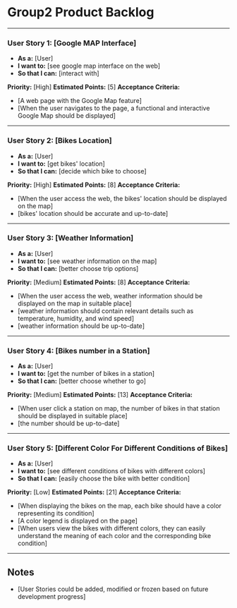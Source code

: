 # Group2 Product Backlog
-------------
### User Story 1: [Google MAP Interface]
- **As a:** [User]
- **I want to:** [see google map interface on the web]
- **So that I can:** [interact with]

**Priority:** [High]
**Estimated Points:** [5]
**Acceptance Criteria:**
- [A web page with the Google Map feature]
- [When the user navigates to the page, a functional and interactive Google Map should be displayed]

------------
### User Story 2: [Bikes Location]
- **As a:** [User]
- **I want to:** [get bikes' location]
- **So that I can:** [decide which bike to choose]

**Priority:** [High]
**Estimated Points:** [8]
**Acceptance Criteria:**
- [When the user access the web, the bikes' location should be displayed on the map]
- [bikes' location should be accurate and up-to-date]

-------------
### User Story 3: [Weather Information]
- **As a:** [User]
- **I want to:** [see weather information on the map]
- **So that I can:** [better choose trip options]

**Priority:** [Medium]
**Estimated Points:** [8]
**Acceptance Criteria:**
- [When the user access the web, weather information should be displayed on the map in suitable place]
- [weather information should contain relevant details such as temperature, humidity, and wind speed]
- [weather information should be up-to-date]

-------------
### User Story 4: [Bikes number in a Station]
- **As a:** [User]
- **I want to:** [get the number of bikes in a station]
- **So that I can:** [better choose whether to go]

**Priority:** [Medium]
**Estimated Points:** [13]
**Acceptance Criteria:**
- [When user click a station on map, the number of bikes in that station should be displayed in suitable place]
- [the number should be up-to-date]

-------------
### User Story 5: [Different Color For Different Conditions of Bikes]
- **As a:** [User]
- **I want to:** [see different conditions of bikes with different colors]
- **So that I can:** [easily choose the bike with better condition]

**Priority:** [Low]
**Estimated Points:** [21]
**Acceptance Criteria:**
- [When displaying the bikes on the map, each bike should have a color representing its condition]
- [A color legend is displayed on the page]
- [When users view the bikes with different colors, they can easily understand the meaning of each color and the corresponding bike condition]

-------------

<!-- ### User Story 6: [See Weather Information on Map]
- **As a:** [Type of user]
- **I want to:** [Action or capability]
- **So that I can:** [Benefit or reason]

**Priority:** [High/Medium/Low]
**Estimated Points:** [Story points]
**Acceptance Criteria:**
- [Criterion 1]
- [Criterion 2]

------------- -->
## Notes
- [User Stories could be added, modified or frozen based on future development progress]
<!-- - [Any additional notes or comments]
- [Important considerations or reminders] -->

